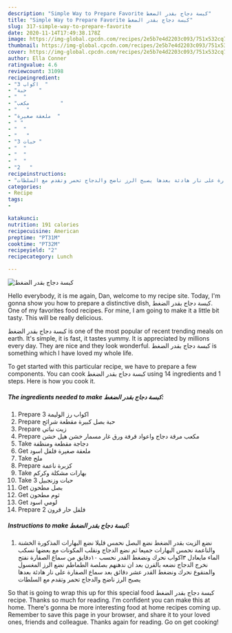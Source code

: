 ```yaml
---
description: "Simple Way to Prepare Favorite كبسة دجاج بقدر الضغط"
title: "Simple Way to Prepare Favorite كبسة دجاج بقدر الضغط"
slug: 317-simple-way-to-prepare-favorite
date: 2020-11-14T17:49:38.178Z
image: https://img-global.cpcdn.com/recipes/2e5b7e4d2203c093/751x532cq70/الصورة-الرئيسية-لوصفةكبسة-دجاج-بقدر-الضغط.jpg
thumbnail: https://img-global.cpcdn.com/recipes/2e5b7e4d2203c093/751x532cq70/الصورة-الرئيسية-لوصفةكبسة-دجاج-بقدر-الضغط.jpg
cover: https://img-global.cpcdn.com/recipes/2e5b7e4d2203c093/751x532cq70/الصورة-الرئيسية-لوصفةكبسة-دجاج-بقدر-الضغط.jpg
author: Ella Conner
ratingvalue: 4.6
reviewcount: 31098
recipeingredient:
- "3 اكواب  "
- "حبة    "
- "  "
- "مكعب          "
- "   "
- "ملعقة صغيرة  "
- " "
- "  "
- "   "
- "3 حبات "
- "  "
- "  "
- "  "
- "2   "
recipeinstructions:
- "نضع الزيت بقدر الضغط نضع البصل نحمس قليلا نضع البهارات المذكورة الخشنة والناعمة نحمس البهارات جميعا ثم نضع الدجاج ونقلب المكونات مع بعضها نسكب الماء مايعادل ٣اكواب نحرك ونضغط القدر نحسب ١٠دقايق من سماع الصفارة نفتح نخرج الدجاج نضعه بالفرن بعد ان ندهنهم بصلصة الطماطم نضع الرز المغسول والمنقوع نحرك ونضغط القدر عشر دقائق بعد سماع الصفارة على نار هادئة بعدها يصبح الرز ناضج والدجاج تحمر وتقدم مع السلطات"
categories:
- Recipe
tags:
- 

katakunci:  
nutrition: 191 calories
recipecuisine: American
preptime: "PT31M"
cooktime: "PT32M"
recipeyield: "2"
recipecategory: Lunch

---
```



![كبسة دجاج بقدر الضغط](https://img-global.cpcdn.com/recipes/2e5b7e4d2203c093/751x532cq70/الصورة-الرئيسية-لوصفةكبسة-دجاج-بقدر-الضغط.jpg)

Hello everybody, it is me again, Dan, welcome to my recipe site. Today, I'm gonna show you how to prepare a distinctive dish, كبسة دجاج بقدر الضغط. One of my favorites food recipes. For mine, I am going to make it a little bit tasty. This will be really delicious.



كبسة دجاج بقدر الضغط is one of the most popular of recent trending meals on earth. It's simple, it is fast, it tastes yummy. It is appreciated by millions every day. They are nice and they look wonderful. كبسة دجاج بقدر الضغط is something which I have loved my whole life.


To get started with this particular recipe, we have to prepare a few components. You can cook كبسة دجاج بقدر الضغط using 14 ingredients and 1 steps. Here is how you cook it.

<!--inarticleads1-->

##### The ingredients needed to make كبسة دجاج بقدر الضغط:

1. Prepare 3 اكواب رز الوليمة
1. Prepare حبة بصل كبيرة مقطعة شرائح
1. Prepare  زيت نباتي
1. Prepare مكعب مرقة دجاج واعواد قرفة ورق غار مسمار خشن هيل خشن
1. Take  دجاجة مقطعة ومنظفة
1. Get ملعقة صغيرة فلفل اسود
1. Take  ملح
1. Prepare  كزبرة ناعمة
1. Take  بهارات مشكلة وكركم
1. Take 3 حبات وزنجبيل
1. Get  بصل مطحون
1. Get  ثوم مطحون
1. Get  لومي اسود
1. Prepare 2 فلفل حار قرون




<!--inarticleads2-->

##### Instructions to make كبسة دجاج بقدر الضغط:

1. نضع الزيت بقدر الضغط نضع البصل نحمس قليلا نضع البهارات المذكورة الخشنة والناعمة نحمس البهارات جميعا ثم نضع الدجاج ونقلب المكونات مع بعضها نسكب الماء مايعادل ٣اكواب نحرك ونضغط القدر نحسب ١٠دقايق من سماع الصفارة نفتح نخرج الدجاج نضعه بالفرن بعد ان ندهنهم بصلصة الطماطم نضع الرز المغسول والمنقوع نحرك ونضغط القدر عشر دقائق بعد سماع الصفارة على نار هادئة بعدها يصبح الرز ناضج والدجاج تحمر وتقدم مع السلطات




So that is going to wrap this up for this special food كبسة دجاج بقدر الضغط recipe. Thanks so much for reading. I'm confident you can make this at home. There's gonna be more interesting food at home recipes coming up. Remember to save this page in your browser, and share it to your loved ones, friends and colleague. Thanks again for reading. Go on get cooking!
